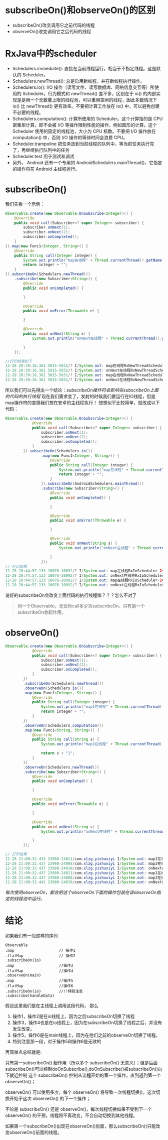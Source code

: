 # subscribeOn()和observeOn()的区别
* subscribeOn()改变调用它之前代码的线程
* observeOn()改变调用它之后代码的线程

# RxJava中的scheduler
* Schedulers.immediate(): 直接在当前线程运行，相当于不指定线程。这是默认的 Scheduler。
* Schedulers.newThread(): 总是启用新线程，并在新线程执行操作。
* Schedulers.io(): I/O 操作（读写文件、读写数据库、网络信息交互等）所使用的 Scheduler。行为模式和 newThread() 差不多，区别在于 io() 的内部实现是是用一个无数量上限的线程池，可以重用空闲的线程，因此多数情况下 io() 比 newThread() 更有效率。不要把计算工作放在 io() 中，可以避免创建不必要的线程。
* Schedulers.computation(): 计算所使用的 Scheduler。这个计算指的是 CPU 密集型计算，即不会被 I/O 等操作限制性能的操作，例如图形的计算。这个 Scheduler 使用的固定的线程池，大小为 CPU 核数。不要把 I/O 操作放在 computation() 中，否则 I/O 操作的等待时间会浪费 CPU。
* Scheduler.trampoline 把任务放到当前线程的队列中，等当前任务执行完了，再继续执行队列中的任务
* Scheduler.test 用于测试和调试
* 另外， Android 还有一个专用的 AndroidSchedulers.mainThread()，它指定的操作将在 Android 主线程运行。

# subscribeOn()
我们先看一个示例：
```java
Observable.create(new Observable.OnSubscribe<Integer>() {
    @Override
    public void call(Subscriber<? super Integer> subscriber) {
        subscriber.onNext(1);
        subscriber.onNext(2);
        subscriber.onCompleted();
    }
}).map(new Func1<Integer, String>() {
    @Override
    public String call(Integer integer) {
        System.out.println("map在线程" + Thread.currentThread().getName() + "中");
        return integer + "";
    }
}).subscribeOn(Schedulers.newThread())
    .subscribe(new Subscriber<String>() {
        @Override
        public void onCompleted() {

        }

        @Override
        public void onError(Throwable e) {

        }

        @Override
        public void onNext(String s) {
            System.out.println("onNext在线程" + Thread.currentThread().getName() + "中");

        }
    });

//打印结果如下
12-28 20:39:16.361 5015-5031/? I/System.out: map在线程RxNewThreadScheduler-1中
12-28 20:39:16.361 5015-5031/? I/System.out: onNext在线程RxNewThreadScheduler-1中
12-28 20:39:16.361 5015-5031/? I/System.out: map在线程RxNewThreadScheduler-1中
12-28 20:39:16.361 5015-5031/? I/System.out: onNext在线程RxNewThreadScheduler-1中
```
所以我们可以先得出一个结论：*subscribeOn操作符会影响在subscribeOn上面的代码的执行线程*
现在我们需求变了，发射的时候我们要运行在IO线程，但是map操作符的变换我们想在安卓的主线程执行！
想想似乎比较简单，就改成以下代码：
```java
Observable.create(new Observable.OnSubscribe<Integer>() {
            @Override
            public void call(Subscriber<? super Integer> subscriber) {
                subscriber.onNext(1);
                subscriber.onNext(2);
                subscriber.onCompleted();
            }
        }).subscribeOn(Schedulers.io())
                .map(new Func1<Integer, String>() {
                    @Override
                    public String call(Integer integer) {
                        System.out.println("map在线程" + Thread.currentThread().getName() + "中");
                        return integer + "";
                    }
                }).subscribeOn(AndroidSchedulers.mainThread())
                .subscribe(new Subscriber<String>() {
                    @Override
                    public void onCompleted() {

                    }

                    @Override
                    public void onError(Throwable e) {

                    }

                    @Override
                    public void onNext(String s) {
                        System.out.println("onNext在线程" + Thread.currentThread().getName() + "中");

                    }
                });
// 打印结果
12-28 20:44:57.133 10076-10092/? I/System.out: map在线程RxIoScheduler-2中
12-28 20:44:57.133 10076-10092/? I/System.out: onNext在线程RxIoScheduler-2中
12-28 20:44:57.133 10076-10092/? I/System.out: map在线程RxIoScheduler-2中
12-28 20:44:57.133 10076-10092/? I/System.out: onNext在线程RxIoScheduler-2中
```
说好的subscribeOn会改变上面代码的执行线程嘛？？？怎么不对了
>同一个Observable，无论你call多少次subscribeOn，只有第一个subscribeOn会起作用。


# observeOn()
```java
Observable.create(new Observable.OnSubscribe<Integer>() {
            @Override
            public void call(Subscriber<? super Integer> subscriber) {
                subscriber.onNext(1);
                subscriber.onNext(2);
                subscriber.onCompleted();
            }
        })
        .subscribeOn(Schedulers.newThread())
        .observeOn(Schedulers.io())
        .map(new Func1<Integer, String>() {
            @Override
            public String call(Integer integer) {
                System.out.println("map1在线程" + Thread.currentThread().getName() + "中");
                return integer + "";
            }
        })
        .observeOn(Schedulers.computation())
        .map(new Func1<String, String>() {
            @Override
            public String call(String s) {
                System.out.println("map2在线程" + Thread.currentThread().getName() + "中");

                return s + "1";
            }
        })
        .observeOn(Schedulers.newThread())
        .subscribe(new Subscriber<String>() {
            @Override
            public void onCompleted() {

            }

            @Override
            public void onError(Throwable e) {

            }

            @Override
            public void onNext(String s) {
                System.out.println("onNext在线程" + Thread.currentThread().getName() + "中");

            }
        });

// 打印结果
12-28 21:00:32.433 23980-24011/com.xlzg.yishuxiyi I/System.out: map1在线程RxIoScheduler-2中
12-28 21:00:32.437 23980-24008/com.xlzg.yishuxiyi I/System.out: map2在线程RxComputationScheduler-1中
12-28 21:00:32.437 23980-24010/com.xlzg.yishuxiyi I/System.out: onNext在线程RxNewThreadScheduler-1中
12-28 21:00:32.437 23980-24011/com.xlzg.yishuxiyi I/System.out: map1在线程RxIoScheduler-2中
12-28 21:00:32.437 23980-24008/com.xlzg.yishuxiyi I/System.out: map2在线程RxComputationScheduler-1中
12-28 21:00:32.441 23980-24010/com.xlzg.yishuxiyi I/System.out: onNext在线程RxNewThreadScheduler-1中        
```
*每次使用observeOn，都会把这个observeOn下面的操作包装在该observeOn指定的线程池中运行。*

# 结论
如果我们有一段这样的序列
```
Observable
.map                    // 操作1
.flatMap                // 操作2
.subscribeOn(io)
.map                    //操作3
.flatMap                //操作4
.observeOn(main)
.map                    //操作5
.flatMap                //操作6
.subscribeOn(io)        //!!特别注意
.subscribe(handleData)
```
假设这里我们是在主线程上调用这段代码，
那么

1. 操作1，操作2是在io线程上，因为之后subscribeOn切换了线程
2. 操作3，操作4也是在io线程上，因为在subscribeOn切换了线程之后，并没有发生改变。
3. 操作5，操作6是在main线程上，因为在他们之前的observeOn切换了线程。
4. 特别注意那一段，对于操作5和操作6是无效的

再简单点总结就是:  

只有第一subscribeOn() 起作用（所以多个 subscribeOn() 无意义）；但是后面subscribeOn()可以控制doOnSubscribe(),doOnSubscribe()被subscribeOn()向下就近控制
这个 subscribeOn() 控制从流程开始的第一个操作，直到遇到第一个 observeOn()；

observeOn() 可以使用多次，每个 observeOn() 将导致一次线程切换()，这次切换开始于这次 observeOn() 的下一个操作；  

不论是 subscribeOn() 还是 observeOn()，每次线程切换如果不受到下一个 observeOn() 的干预，线程将不再改变，不会自动切换到其他线程。

如果第一个subscribeOn()出现在observeOn()后面，那么subscribeOn()只能改变observeOn()前面的线程。

